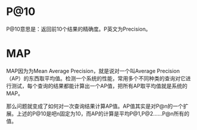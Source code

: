 

# P@10

P@10意思是：返回前10个结果的精确度。P英文为Precision。

# MAP
MAP因为为Mean Average Precision，就是说对一个叫Average Precision（AP）的东西取平均值。检测一个系统的性能，常用多个不同种类的查询对它进行测试，每个查询的结果都能计算出一个AP值，把所有AP取平均值就是系统的MAP。

那么问题就变成了如何对一次查询结果计算AP值。AP值其实是对P@n的一个扩展。上述的P@10是吧n固定为10，而AP的计算是平均P@1,P@2......P@n所有的值。

